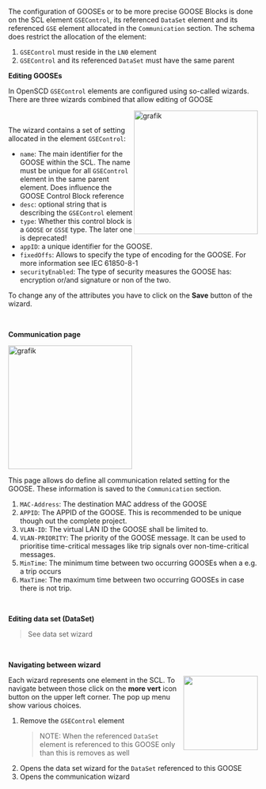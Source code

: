 The configuration of GOOSEs or to be more precise GOOSE Blocks is done on the SCL element `GSEControl`, its referenced `DataSet` element and its referenced `GSE` element allocated in the `Communication` section.
The schema does restrict the allocation of the element:

1. `GSEControl` must reside in the `LN0` element
2. `GSEControl` and its referenced `DataSet` must have the same parent

**Editing GOOSEs**

In OpenSCD `GSEControl` elements are configured using so-called wizards. There are three wizards combined that allow editing of GOOSE

<img align="right" width="250" alt="grafik" src="https://user-images.githubusercontent.com/66802940/182388141-9818dc40-9d27-4fd1-bc24-a9f78b0f1304.png">

&nbsp;

The wizard contains a set of setting allocated in the element `GSEControl`:

- `name`: The main identifier for the GOOSE within the SCL. The name must be unique for all `GSEControl` element in the same parent element. Does influence the GOOSE Control Block reference
- `desc`: optional string that is describing the `GSEControl` element
- `type`: Whether this control block is a `GOOSE` or `GSSE` type. The later one is deprecated!
- `appID`: a unique identifier for the GOOSE.
- `fixedOffs`: Allows to specify the type of encoding for the GOOSE. For more information see IEC 61850-8-1
- `securityEnabled`: The type of security measures the GOOSE has: encryption or/and signature or non of the two.

To change any of the attributes you have to click on the **Save** button of the wizard.

&nbsp;

**Communication page**

<img width="250" alt="grafik"  src="https://user-images.githubusercontent.com/66802940/182598880-546ded95-63a4-429c-9ae1-24600e4e8500.png">

This page allows do define all communication related setting for the GOOSE. These information is saved to the `Communication` section.

1. `MAC-Address`: The destination MAC address of the GOOSE
2. `APPID`: The APPID of the GOOSE. This is recommended to be unique though out the complete project.
3. `VLAN-ID`: The virtual LAN ID the GOOSE shall be limited to.
4. `VLAN-PRIORITY`: The priority of the GOOSE message. It can be used to prioritise time-critical messages like trip signals over non-time-critical messages.
5. `MinTime`: The minimum time between two occurring GOOSEs when a e.g. a trip occurs
6. `MaxTime`: The maximum time between two occurring GOOSEs in case there is not trip.

&nbsp;

**Editing data set (DataSet)**

> See data set wizard

&nbsp;

**Navigating between wizard**

<img align="right" width="150" src="https://user-images.githubusercontent.com/66802940/182599062-dd5b6cbe-f530-4086-b364-a720968a85cf.png">

Each wizard represents one element in the SCL. To navigate between those click on the **more vert** icon button on the upper left corner. The pop up menu show various choices.

1. Remove the `GSEControl` element
   > NOTE: When the referenced `DataSet` element is referenced to this GOOSE only than this is removes as well
2. Opens the data set wizard for the `DataSet` referenced to this GOOSE
3. Opens the communication wizard
